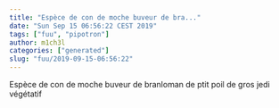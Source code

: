 ```yaml
---
title: "Espèce de con de moche buveur de bra..."
date: "Sun Sep 15 06:56:22 CEST 2019"
tags: ["fuu", "pipotron"]
author: m1ch3l
categories: ["generated"]
slug: "fuu/2019-09-15-06:56:22"
---
```


Espèce de con de moche buveur de branloman de ptit poil de gros jedi végétatif
